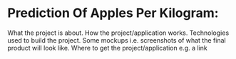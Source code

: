 # Prediction Of Apples Per Kilogram:
What the project is about.
How the project/application works.
Technologies used to build the project.
Some mockups i.e. screenshots of what the final product will look like.
Where to get the project/application e.g. a link
